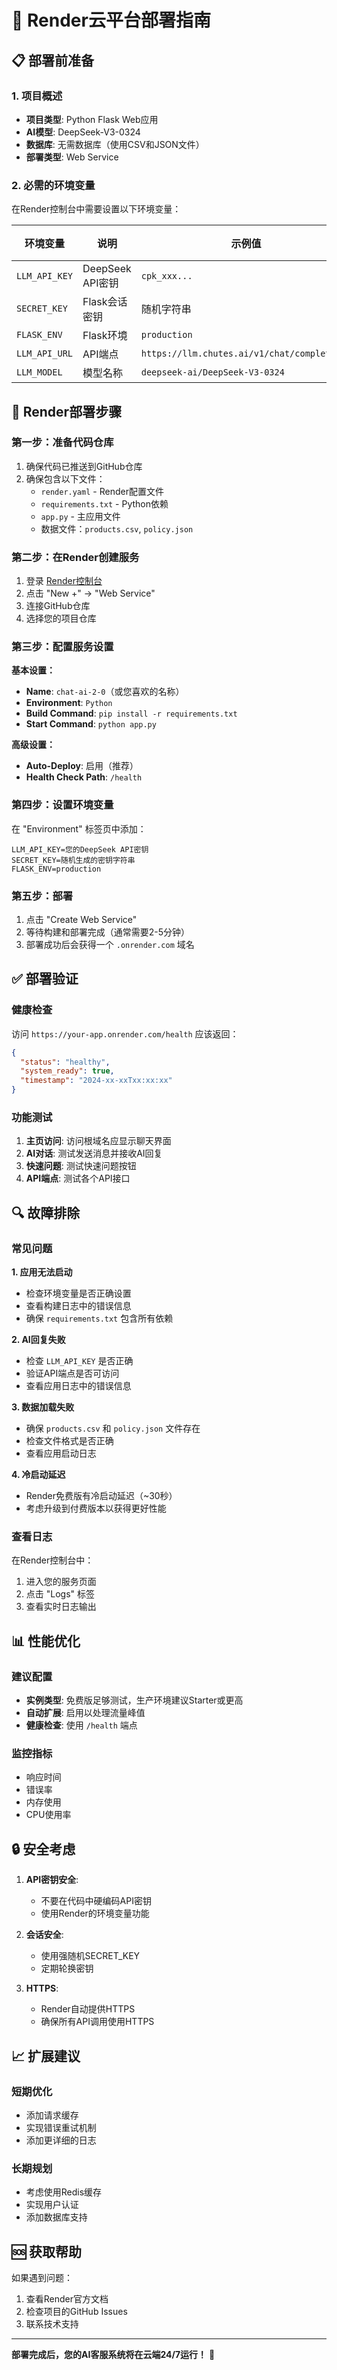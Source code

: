 # 🚀 Render云平台部署指南

## 📋 部署前准备

### 1. 项目概述
- **项目类型**: Python Flask Web应用
- **AI模型**: DeepSeek-V3-0324
- **数据库**: 无需数据库（使用CSV和JSON文件）
- **部署类型**: Web Service

### 2. 必需的环境变量
在Render控制台中需要设置以下环境变量：

| 环境变量 | 说明 | 示例值 | 必需 |
|---------|------|--------|------|
| `LLM_API_KEY` | DeepSeek API密钥 | `cpk_xxx...` | ✅ |
| `SECRET_KEY` | Flask会话密钥 | 随机字符串 | ✅ |
| `FLASK_ENV` | Flask环境 | `production` | ✅ |
| `LLM_API_URL` | API端点 | `https://llm.chutes.ai/v1/chat/completions` | ❌ |
| `LLM_MODEL` | 模型名称 | `deepseek-ai/DeepSeek-V3-0324` | ❌ |

## 🔧 Render部署步骤

### 第一步：准备代码仓库
1. 确保代码已推送到GitHub仓库
2. 确保包含以下文件：
   - `render.yaml` - Render配置文件
   - `requirements.txt` - Python依赖
   - `app.py` - 主应用文件
   - 数据文件：`products.csv`, `policy.json`

### 第二步：在Render创建服务
1. 登录 [Render控制台](https://render.com)
2. 点击 "New +" → "Web Service"
3. 连接GitHub仓库
4. 选择您的项目仓库

### 第三步：配置服务设置
**基本设置：**
- **Name**: `chat-ai-2-0`（或您喜欢的名称）
- **Environment**: `Python`
- **Build Command**: `pip install -r requirements.txt`
- **Start Command**: `python app.py`

**高级设置：**
- **Auto-Deploy**: 启用（推荐）
- **Health Check Path**: `/health`

### 第四步：设置环境变量
在 "Environment" 标签页中添加：

```
LLM_API_KEY=您的DeepSeek API密钥
SECRET_KEY=随机生成的密钥字符串
FLASK_ENV=production
```

### 第五步：部署
1. 点击 "Create Web Service"
2. 等待构建和部署完成（通常需要2-5分钟）
3. 部署成功后会获得一个 `.onrender.com` 域名

## ✅ 部署验证

### 健康检查
访问 `https://your-app.onrender.com/health` 应该返回：
```json
{
  "status": "healthy",
  "system_ready": true,
  "timestamp": "2024-xx-xxTxx:xx:xx"
}
```

### 功能测试
1. **主页访问**: 访问根域名应显示聊天界面
2. **AI对话**: 测试发送消息并接收AI回复
3. **快速问题**: 测试快速问题按钮
4. **API端点**: 测试各个API接口

## 🔍 故障排除

### 常见问题

**1. 应用无法启动**
- 检查环境变量是否正确设置
- 查看构建日志中的错误信息
- 确保 `requirements.txt` 包含所有依赖

**2. AI回复失败**
- 检查 `LLM_API_KEY` 是否正确
- 验证API端点是否可访问
- 查看应用日志中的错误信息

**3. 数据加载失败**
- 确保 `products.csv` 和 `policy.json` 文件存在
- 检查文件格式是否正确
- 查看应用启动日志

**4. 冷启动延迟**
- Render免费版有冷启动延迟（~30秒）
- 考虑升级到付费版本以获得更好性能

### 查看日志
在Render控制台中：
1. 进入您的服务页面
2. 点击 "Logs" 标签
3. 查看实时日志输出

## 📊 性能优化

### 建议配置
- **实例类型**: 免费版足够测试，生产环境建议Starter或更高
- **自动扩展**: 启用以处理流量峰值
- **健康检查**: 使用 `/health` 端点

### 监控指标
- 响应时间
- 错误率
- 内存使用
- CPU使用率

## 🔒 安全考虑

1. **API密钥安全**: 
   - 不要在代码中硬编码API密钥
   - 使用Render的环境变量功能

2. **会话安全**:
   - 使用强随机SECRET_KEY
   - 定期轮换密钥

3. **HTTPS**:
   - Render自动提供HTTPS
   - 确保所有API调用使用HTTPS

## 📈 扩展建议

### 短期优化
- 添加请求缓存
- 实现错误重试机制
- 添加更详细的日志

### 长期规划
- 考虑使用Redis缓存
- 实现用户认证
- 添加数据库支持

## 🆘 获取帮助

如果遇到问题：
1. 查看Render官方文档
2. 检查项目的GitHub Issues
3. 联系技术支持

---

**部署完成后，您的AI客服系统将在云端24/7运行！** 🎉
